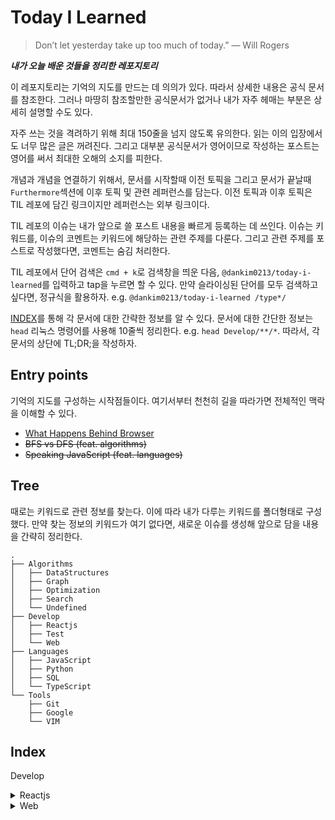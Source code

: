 # Today I Learned

> Don’t let yesterday take up too much of today.” — Will Rogers

**_내가 오늘 배운 것들을 정리한 레포지토리_**

이 레포지토리는 기억의 지도를 만드는 데 의의가 있다. 따라서 상세한 내용은 공식 문서를 참조한다. 그러나 마땅히 참조할만한 공식문서가 없거나 내가 자주 헤매는 부분은 상세히 설명할 수도 있다.

자주 쓰는 것을 격려하기 위해 최대 150줄을 넘지 않도록 유의한다. 읽는 이의 입장에서도 너무 많은 글은 꺼려진다. 그리고 대부분 공식문서가 영어이므로 작성하는 포스트는 영어를 써서 최대한 오해의 소지를 피한다.

개념과 개념을 연결하기 위해서, 문서를 시작할때 이전 토픽을 그리고 문서가 끝날때 `Furthermore`섹션에 이후 토픽 및 관련 레퍼런스를 담는다. 이전 토픽과 이후 토픽은 TIL 레포에 담긴 링크이지만 레퍼런스는 외부 링크이다.

TIL 레포의 이슈는 내가 앞으로 쓸 포스트 내용을 빠르게 등록하는 데 쓰인다. 이슈는 키워드를, 이슈의 코멘트는 키워드에 해당하는 관련 주제를 다룬다. 그리고 관련 주제를 포스트로 작성했다면, 코멘트는 숨김 처리한다.

TIL 레포에서 단어 검색은 `cmd + k`로 검색창을 띄운 다음, `@dankim0213/today-i-learned`를 입력하고 tap을 누르면 할 수 있다. 만약 슬라이싱된 단어를 모두 검색하고 싶다면, 정규식을 활용하자. e.g. `@dankim0213/today-i-learned /type*/`

[INDEX](#index)를 통해 각 문서에 대한 간략한 정보를 알 수 있다. 문서에 대한 간단한 정보는 `head` 리눅스 명령어를 사용해 10줄씩 정리한다. e.g. `head Develop/**/*`. 따라서, 각 문서의 상단에 TL;DR;을 작성하자.

## Entry points

기억의 지도를 구성하는 시작점들이다. 여기서부터 천천히 길을 따라가면 전체적인 맥락을 이해할 수 있다.

- [What Happens Behind Browser](./Develop/Web/what-happens-behind-browser.md)
- ~~BFS vs DFS (feat. algorithms)~~
- ~~Speaking JavaScript (feat. languages)~~

## Tree

때로는 키워드로 관련 정보를 찾는다. 이에 따라 내가 다루는 키워드를 폴더형태로 구성했다. 만약 찾는 정보의 키워드가 여기 없다면, 새로운 이슈를 생성해 앞으로 담을 내용을 간략히 정리한다.

```
.
├── Algorithms
│   ├── DataStructures
│   ├── Graph
│   ├── Optimization
│   ├── Search
│   └── Undefined
├── Develop
│   ├── Reactjs
│   ├── Test
│   └── Web
├── Languages
│   ├── JavaScript
│   ├── Python
│   ├── SQL
│   └── TypeScript
└── Tools
    ├── Git
    ├── Google
    └── VIM
```

## Index

Develop

<details>
  <summary>Reactjs</summary>

    ==> Develop/Reactjs/components-must-be-pure.md <==
    # Component Must Be Pure

    TL;DR;

    - Components must be pure since, by doing so, React can restart rendering without wasting time.
    - Strict mode can help surface mistakes caused by impure functions as soon as possible.
    - `Event handler` is the saviour to comply with purity, in response to side effects.
    - `useEffect()` call is your last resort, in response to side effects.

    So far, you've looked over [What Makes React Exceptional](./what-makes-react-exceptional.md).

    ==> Develop/Reactjs/react-hook-form.md <==
    # React Hook Form

    Simple form validation with React Hook Form.

    [Quick Start](https://react-hook-form.com/get-started#Quickstart)

    ==> Develop/Reactjs/what-makes-react-exceptional.md <==
    # What Makes React Exceptional

    TL;DR;

    - Tell React your destination, not turn by turn where to go - Declarative UI Programming.
    - All React “sees” is the UI tree you return, based on which it changes the DOM nodes.

    So far, you've looked over [How Browser Renders Content](../Web/how-browser-renders-content.md)

</details>

<details>
  <summary>Web</summary>

    ==> Develop/Web/how-browser-renders-content.md <==
    # How Browser Renders Content

    TL;DR;

    1. DOM tree
    2. CSSOM tree
    3. Render tree
    4. Layout
    5. Paint


    ==> Develop/Web/responsive-design.md <==
    # Responsive Design

    Table of Content

    1. Types of design
    1. Responsive Design
    1. Media queries
    1. Macro layouts
    1. Micro layouts
    1. Typography

    ==> Develop/Web/testing-tool.md <==
    # Load Testing Tool

    Content

    1. K6
    1. Lighthouse
    1. Furthermore

    ## K6


    ==> Develop/Web/what-happens-behind-browser.md <==
    # What Happens Behind Browser

    TL;DR;

    1. IP address for the domain
    2. TCP Connection
    3. HTTP request to the server
    4. Response from the server
    5. Browser rendering.

</details>
